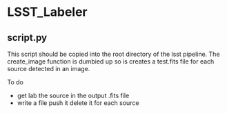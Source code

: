 # LSST_Labeler

## script.py

This script should be copied into the root directory of the lsst pipeline. The create_image function is dumbied up so is creates a test.fits file for each source detected in an image.

To do
- get lab the source in the output .fits file
- write a file push it delete it for each source
